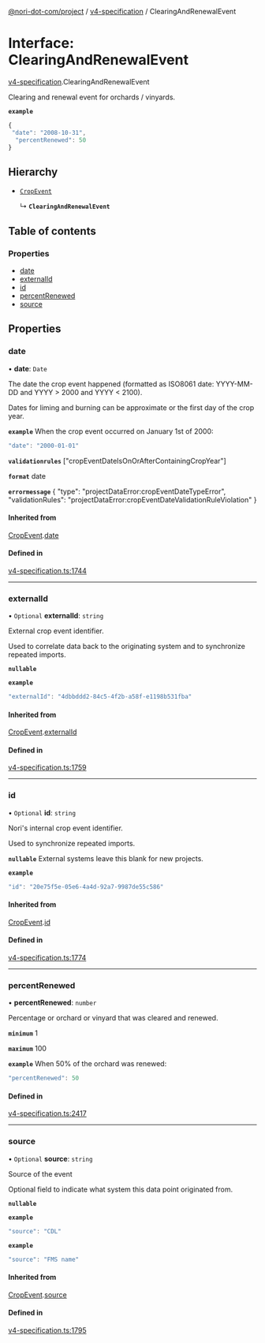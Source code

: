 [@nori-dot-com/project](../README.md) / [v4-specification](../modules/v4_specification.md) / ClearingAndRenewalEvent

# Interface: ClearingAndRenewalEvent

[v4-specification](../modules/v4_specification.md).ClearingAndRenewalEvent

Clearing and renewal event for orchards / vinyards.

**`example`**

```js
{
 "date": "2008-10-31",
  "percentRenewed": 50
}
```

## Hierarchy

- [`CropEvent`](v4_specification.CropEvent.md)

  ↳ **`ClearingAndRenewalEvent`**

## Table of contents

### Properties

- [date](v4_specification.ClearingAndRenewalEvent.md#date)
- [externalId](v4_specification.ClearingAndRenewalEvent.md#externalid)
- [id](v4_specification.ClearingAndRenewalEvent.md#id)
- [percentRenewed](v4_specification.ClearingAndRenewalEvent.md#percentrenewed)
- [source](v4_specification.ClearingAndRenewalEvent.md#source)

## Properties

### date

• **date**: `Date`

The date the crop event happened (formatted as ISO8061 date: YYYY-MM-DD and YYYY > 2000 and YYYY < 2100).

Dates for liming and burning can be approximate or the first day of the crop year.

**`example`** When the crop event occurred on January 1st of 2000:

```js
"date": "2000-01-01"
```

**`validationrules`** ["cropEventDateIsOnOrAfterContainingCropYear"]

**`format`** date

**`errormessage`**
{
"type": "projectDataError:cropEventDateTypeError",
"validationRules": "projectDataError:cropEventDateValidationRuleViolation"
}

#### Inherited from

[CropEvent](v4_specification.CropEvent.md).[date](v4_specification.CropEvent.md#date)

#### Defined in

[v4-specification.ts:1744](https://github.com/nori-dot-eco/nori-dot-com/blob/b53d13d/packages/project/src/v4-specification.ts#L1744)

___

### externalId

• `Optional` **externalId**: `string`

External crop event identifier.

Used to correlate data back to the originating system and to synchronize repeated imports.

**`nullable`**

**`example`**

```js
"externalId": "4dbbddd2-84c5-4f2b-a58f-e1198b531fba"
```

#### Inherited from

[CropEvent](v4_specification.CropEvent.md).[externalId](v4_specification.CropEvent.md#externalid)

#### Defined in

[v4-specification.ts:1759](https://github.com/nori-dot-eco/nori-dot-com/blob/b53d13d/packages/project/src/v4-specification.ts#L1759)

___

### id

• `Optional` **id**: `string`

Nori's internal crop event identifier.

Used to synchronize repeated imports.

**`nullable`** External systems leave this blank for new projects.

**`example`**

```js
"id": "20e75f5e-05e6-4a4d-92a7-9987de55c586"
```

#### Inherited from

[CropEvent](v4_specification.CropEvent.md).[id](v4_specification.CropEvent.md#id)

#### Defined in

[v4-specification.ts:1774](https://github.com/nori-dot-eco/nori-dot-com/blob/b53d13d/packages/project/src/v4-specification.ts#L1774)

___

### percentRenewed

• **percentRenewed**: `number`

Percentage or orchard or vinyard that was cleared and renewed.

**`minimum`** 1

**`maximum`** 100

**`example`** When 50% of the orchard was renewed:

```js
"percentRenewed": 50
```

#### Defined in

[v4-specification.ts:2417](https://github.com/nori-dot-eco/nori-dot-com/blob/b53d13d/packages/project/src/v4-specification.ts#L2417)

___

### source

• `Optional` **source**: `string`

Source of the event

Optional field to indicate what system this data point originated from.

**`nullable`**

**`example`**

```js
"source": "CDL"
```

**`example`**

```js
"source": "FMS name"
```

#### Inherited from

[CropEvent](v4_specification.CropEvent.md).[source](v4_specification.CropEvent.md#source)

#### Defined in

[v4-specification.ts:1795](https://github.com/nori-dot-eco/nori-dot-com/blob/b53d13d/packages/project/src/v4-specification.ts#L1795)
